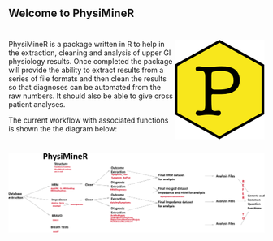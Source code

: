 ## Welcome to PhysiMineR


# <img src="img/PhysiMineRLogo.png" align="right" />


PhysiMineR is a package written in R to help in the extraction, cleaning and analysis of upper GI physiology results. Once completed the package will provide the ability to extract results from a series of file formats and then clean the results so that diagnoses can be automated from the raw numbers. It should also be able to give cross patient analyses.

The current workflow with associated functions is shown the the diagram below:

# <img src="img/PhysiMineR.png" align="right" />
